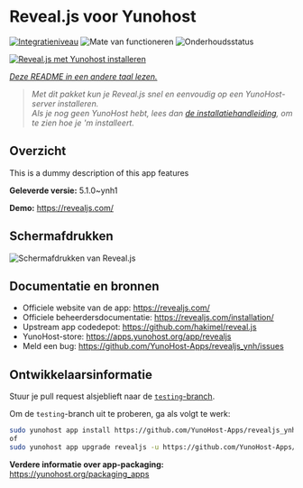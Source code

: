 <!--
NB: Deze README is automatisch gegenereerd door <https://github.com/YunoHost/apps/tree/master/tools/readme_generator>
Hij mag NIET handmatig aangepast worden.
-->

# Reveal.js voor Yunohost

[![Integratieniveau](https://apps.yunohost.org/badge/integration/revealjs)](https://ci-apps.yunohost.org/ci/apps/revealjs/)
![Mate van functioneren](https://apps.yunohost.org/badge/state/revealjs)
![Onderhoudsstatus](https://apps.yunohost.org/badge/maintained/revealjs)

[![Reveal.js met Yunohost installeren](https://install-app.yunohost.org/install-with-yunohost.svg)](https://install-app.yunohost.org/?app=revealjs)

*[Deze README in een andere taal lezen.](./ALL_README.md)*

> *Met dit pakket kun je Reveal.js snel en eenvoudig op een YunoHost-server installeren.*  
> *Als je nog geen YunoHost hebt, lees dan [de installatiehandleiding](https://yunohost.org/install), om te zien hoe je 'm installeert.*

## Overzicht

This is a dummy description of this app features


**Geleverde versie:** 5.1.0~ynh1

**Demo:** <https://revealjs.com/>

## Schermafdrukken

![Schermafdrukken van Reveal.js](./doc/screenshots/example.jpg)

## Documentatie en bronnen

- Officiele website van de app: <https://revealjs.com/>
- Officiele beheerdersdocumentatie: <https://revealjs.com/installation/>
- Upstream app codedepot: <https://github.com/hakimel/reveal.js>
- YunoHost-store: <https://apps.yunohost.org/app/revealjs>
- Meld een bug: <https://github.com/YunoHost-Apps/revealjs_ynh/issues>

## Ontwikkelaarsinformatie

Stuur je pull request alsjeblieft naar de [`testing`-branch](https://github.com/YunoHost-Apps/revealjs_ynh/tree/testing).

Om de `testing`-branch uit te proberen, ga als volgt te werk:

```bash
sudo yunohost app install https://github.com/YunoHost-Apps/revealjs_ynh/tree/testing --debug
of
sudo yunohost app upgrade revealjs -u https://github.com/YunoHost-Apps/revealjs_ynh/tree/testing --debug
```

**Verdere informatie over app-packaging:** <https://yunohost.org/packaging_apps>
